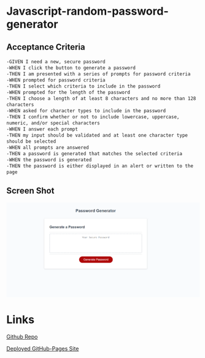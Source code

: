 # Javascript-random-password-generator

## Acceptance Criteria
    -GIVEN I need a new, secure password
    -WHEN I click the button to generate a password
    -THEN I am presented with a series of prompts for password criteria
    -WHEN prompted for password criteria
    -THEN I select which criteria to include in the password
    -WHEN prompted for the length of the password
    -THEN I choose a length of at least 8 characters and no more than 128 characters
    -WHEN asked for character types to include in the password
    -THEN I confirm whether or not to include lowercase, uppercase, numeric, and/or special characters
    -WHEN I answer each prompt
    -THEN my input should be validated and at least one character type should be selected
    -WHEN all prompts are answered
    -THEN a password is generated that matches the selected criteria
    -WHEN the password is generated
    -THEN the password is either displayed in an alert or written to the page

## Screen Shot

![Preview of random-password-generator](images/Screenshot%202023-10-22%20144716.png)

# Links

[Github Repo](https://github.com/AdamLSmith1984/Javascript-random-password-generator.git)

[Deployed GitHub-Pages Site](https://adamlsmith1984.github.io/Javascript-random-password-generator/)
